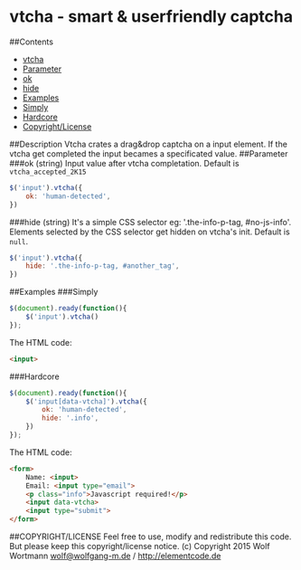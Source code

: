 # vtcha - smart & userfriendly captcha 
##Contents
- [vtcha](#description)
- [Parameter](#parameter)
 - [ok](#string-string)
 - [hide](#hide-string)
- [Examples](#examples)
 - [Simply](#simply)
 - [Hardcore](#hardcore)
- [Copyright/License](#copyrightlicense)

##Description
Vtcha crates a drag&drop captcha on a input element. If the vtcha get completed the input becames a specificated value.
##Parameter
###ok (string)
Input value after vtcha completation.
Default is `vtcha_accepted_2K15`
```javascript
$('input').vtcha({
    ok: 'human-detected',
})
```
###hide (string)
It's a simple CSS selector eg: '.the-info-p-tag, #no-js-info'.
Elements selected by the CSS selector get hidden on vtcha's init.
Default is `null`.
```javascript
$('input').vtcha({
    hide: '.the-info-p-tag, #another_tag',
})
```
##Examples
###Simply
```javascript
$(document).ready(function(){
    $('input').vtcha()
});
```
The HTML code:
```html
<input>
```
###Hardcore
```javascript
$(document).ready(function(){
    $('input[data-vtcha]').vtcha({
        ok: 'human-detected',
        hide: '.info',
    })
});
```
The HTML code:
```html
<form>
    Name: <input>
    Email: <input type="email">
    <p class="info">Javascript required!</p>
    <input data-vtcha>
    <input type="submit">
</form>
```

##COPYRIGHT/LICENSE
Feel free to use, modify and redistribute this code. But please keep this copyright/license notice. (c) Copyright 2015 Wolf Wortmann <wolf@wolfgang-m.de> / <http://elementcode.de>
